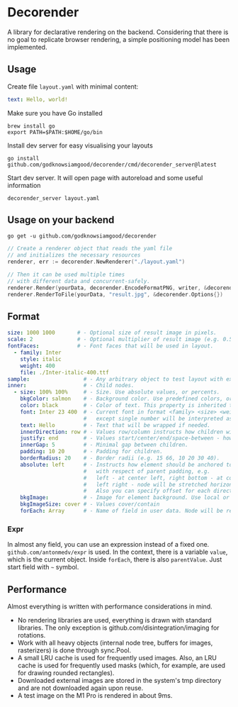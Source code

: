 # Decorender

A library for declarative rendering on the backend. Considering that there is no goal to replicate browser rendering, a simple positioning model has been implemented.

## Usage
Create file `layout.yaml` with minimal content:
```yaml
text: Hello, world!
```
Make sure you have Go installed
```
brew install go
export PATH=$PATH:$HOME/go/bin
```

Install dev server for easy visualising your layouts
```
go install github.com/godknowsiamgood/decorender/cmd/decorender_server@latest
```

Start dev server. It will open page with autoreload and some useful information
```
decorender_server layout.yaml
```

## Usage on your backend

```
go get -u github.com/godknowsiamgood/decorender
```

```go
// Create a renderer object that reads the yaml file 
// and initializes the necessary resources
renderer, err := decorender.NewRenderer("./layout.yaml")

// Then it can be used multiple times 
// with different data and concurrent-safely.
renderer.Render(yourData, decorender.EncodeFormatPNG, writer, &decorender.Options{})
renderer.RenderToFile(yourData, "result.jpg", &decorender.Options{})
```

## Format

```yaml
size: 1000 1000       # - Optional size of result image in pixels.
scale: 2              # - Optional multiplier of result image (e.g. 0.5, 1.5, 10).
fontFaces:            # - Font faces that will be used in layout.
  - family: Inter
    style: italic
    weight: 400
    file: ./Inter-italic-400.ttf
sample:                 # - Any arbitrary object to test layout with expr templates.
inner:                  # - Child nodes.
  - size: 100% 100%     # - Size. Use absolute values, or percents.
    bkgColor: salmon    # - Background color. Use predefined colors, or 0xaabbcc, 0xaabbccff.
    color: black        # - Color of text. This property is inherited to all children.
    font: Inter 23 400  # - Current font in format <family> <size> <weight>. Every part is optional,
                        #   except single number will be interpreted as size.
    text: Hello         # - Text that will be wrapped if needed.
    innerDirection: row # - Values row/column instructs how children will be located.
    justify: end        # - Values start/center/end/space-between - how children will be positioned.
    innerGap: 5         # - Minimal gap between children.
    padding: 10 20      # - Padding for children.
    borderRadius: 20    # - Border radii (e.g. 15 66, 10 20 30 40).
    absolute: left      # - Instructs how element should be anchored to parent at desired position
                        #   with respect of parent padding, e.g.
                        #   left - at center left, right bottom - at corner,
                        #   left right - node will be stretched horizontally.
                        #   Also you can specify offset for each direction, e.g. left/-10 top/55.
    bkgImage:           # - Image for element background. Use local or external file starting with https://...
    bkgImageSize: cover # - Values cover/contain
    forEach: Array      # - Name of field in user data. Node will be replicated accordingly.
```

### Expr
In almost any field, you can use an expression instead of a fixed one. `github.com/antonmedv/expr` is used. In the context, there is a variable `value`, which is the current object. Inside `forEach`, there is also `parentValue`. Just start field with `~` symbol.

## Performance

Almost everything is written with performance considerations in mind.
 * No rendering libraries are used, everything is drawn with standard libraries. The only exception is github.com/disintegration/imaging for rotations.
 * Work with all heavy objects (internal node tree, buffers for images, rasterizers) is done through sync.Pool.
 * A small LRU cache is used for frequently used images. Also, an LRU cache is used for frequently used masks (which, for example, are used for drawing rounded rectangles).
 * Downloaded external images are stored in the system's tmp directory and are not downloaded again upon reuse.
 * A test image on the M1 Pro is rendered in about 9ms.
